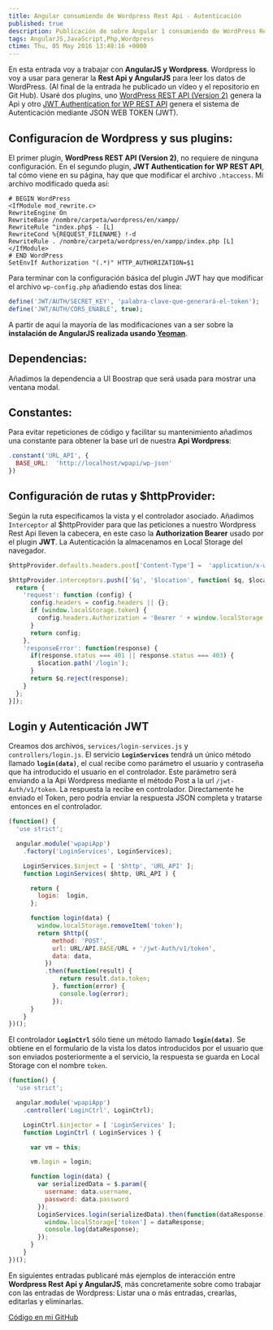 ```yaml
---
title: Angular consumiendo de Wordpress Rest Api - Autenticación
published: true
description: Publicación de sobre Angular 1 consumiendo de WordPress Rest Api - Autenticación
tags: AngularJS,JavaScript,Php,Wordpress
ctime: Thu, 05 May 2016 13:48:16 +0000
---
```


En esta entrada voy a trabajar con **AngularJS y Wordpress**. Wordpress lo voy a usar para generar la **Rest Api y AngularJS** para leer los datos de WordPress. (Al final de la entrada he publicado un vídeo y el repositorio en Git Hub). Usaré dos plugins, uno <a href="https://es.wordpress.org/plugins/rest-api/" target="_blank">WordPress REST API (Version 2)</a> genera la Api y otro <a href="https://es.wordpress.org/plugins/jwt-authentication-for-wp-rest-api/" target="_blank">JWT Authentication for WP REST API</a> genera el sistema de Autenticación mediante JSON WEB TOKEN (JWT).

## Configuracíon de Wordpress y sus plugins:

El primer plugin, **WordPress REST API (Version 2)**, no requiere de ninguna configuración. En el segundo plugin, **JWT Authentication for WP REST API**, tal cómo viene en su página, hay que que modificar el archivo <code>.htaccess</code>. Mi archivo modificado queda así:

```htaccess
# BEGIN WordPress
<IfModule mod_rewrite.c>
RewriteEngine On
RewriteBase /nombre/carpeta/wordpress/en/xampp/
RewriteRule ^index.php$ - [L]
RewriteCond %{REQUEST_FILENAME} !-d
RewriteRule . /nombre/carpeta/wordpress/en/xampp/index.php [L]
</IfModule>
# END WordPress
SetEnvIf Authorization "(.*)" HTTP_AUTHORIZATION=$1
```

Para terminar con la configuración básica del plugin JWT hay que modificar el archivo <code>wp-config.php</code> añadiendo estas dos línea:

```php
define('JWT/AUTH/SECRET_KEY', 'palabra-clave-que-generará-el-token');
define('JWT/AUTH/CORS_ENABLE', true);
```

A partir de aquí la mayoría de las modificaciones van a ser sobre la **instalación de AngularJS realizada usando [Yeoman](http://ivanalbizu.eu/blog/demo-angularjs-shop-01-generando-proyecto-con-yeoman/)**.

## Dependencias:

Añadimos la dependencia a UI Boostrap que será usada para mostrar una ventana modal.

## Constantes:

Para evitar repeticiones de código y facilitar su mantenimiento añadimos una constante para obtener la base url de nuestra **Api Wordpress**:

```php
.constant('URL_API', {
  BASE_URL:  'http://localhost/wpapi/wp-json'
})
```

## Configuración de rutas y $httpProvider:

Según la ruta especificamos la vista y el controlador asociado. Añadimos <code>Interceptor</code> al $httpProvider para que las peticiones a nuestro Wordpress Rest Api lleven la cabecera, en este caso la **Authorization Bearer** usado por el plugin **JWT**. La Autenticación la almacenamos en Local Storage del navegador.

```javascript
$httpProvider.defaults.headers.post['Content-Type'] =  'application/x-www-form-urlencoded';

$httpProvider.interceptors.push(['$q', '$location', function( $q, $location ) {
  return {
    'request': function (config) {
      config.headers = config.headers || {};
      if (window.localStorage.token) {
        config.headers.Authorization = 'Bearer ' + window.localStorage.token;
      }
      return config;
    },
    'responseError': function(response) {
      if(response.status === 401 || response.status === 403) {
        $location.path('/login');
      }
      return $q.reject(response);
    }
  };
}]);
```

## Login y Autenticación JWT

Creamos dos archivos, <code>services/login-services.js</code> y <code>controllers/login.js</code>. El servicio <code>**LoginServices**</code> tendrá un único método llamado <code>**login(data)**</code>, el cual recibe como parámetro el usuario y contraseña que ha introducido el usuario en el controlador. Este parámetro será enviando a la Api Wordpress mediante el método Post a la url <code>/jwt-Auth/v1/token</code>. La respuesta la recibe en controlador. Directamente he enviado el Token, pero podría enviar la respuesta JSON completa y tratarse  entonces en el controlador.

```javascript
(function() {
  'use strict';

  angular.module('wpapiApp')
    .factory('LoginServices', LoginServices);

    LoginServices.$inject = [ '$http', 'URL_API' ];
    function LoginServices( $http, URL_API ) {

      return {
        login:  login,
      };

      function login(data) {
        window.localStorage.removeItem('token');
        return $http({
            method: 'POST',
            url: URL/API.BASE/URL + '/jwt-Auth/v1/token',
            data: data,
          })
          .then(function(result) {
              return result.data.token;
            }, function(error) {
              console.log(error);
            });
      }
    }
})();
```

El controlador <code>**LoginCtrl**</code> sólo tiene un método llamado <code>**login(data)**</code>. Se obtiene en el formulario de la vista los datos introducidos por el usuario que son enviados posteriormente a el servicio, la respuesta se guarda en Local Storage con el nombre <code>token</code>.

```javascript
(function() {
  'use strict';

  angular.module('wpapiApp')
    .controller('LoginCtrl', LoginCtrl);

    LoginCtrl.$injector = [ 'LoginServices' ];
    function LoginCtrl ( LoginServices ) {

      var vm = this;

      vm.login = login;

      function login(data) {
        var serializedData = $.param({
          username: data.username,
          password: data.password
        });
        LoginServices.login(serializedData).then(function(dataResponse) {
          window.localStorage['token'] = dataResponse;
          console.log(dataResponse);
        });
      }
    }
})();
```

En siguientes entradas publicaré más ejemplos de interacción entre **Wordpress Rest Api y AngularJS**, más concretamente sobre como trabajar con las entradas de Wordpress: Listar una o más entradas, crearlas, editarlas y eliminarlas.

<a href="https://github.com/ivanalbizu/angular/wordpress/rest_api" target="_blank">Código en mi GitHub</a>